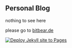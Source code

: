 ## Personal Blog
nothing to see here 

please go to [bitbear.de](https://bitbear.de)

[![Deploy Jekyll site to Pages](https://github.com/newaddressunknown/newaddressunknown.github.io/actions/workflows/jekyll.yml/badge.svg)](https://github.com/newaddressunknown/newaddressunknown.github.io/actions/workflows/jekyll.yml)
